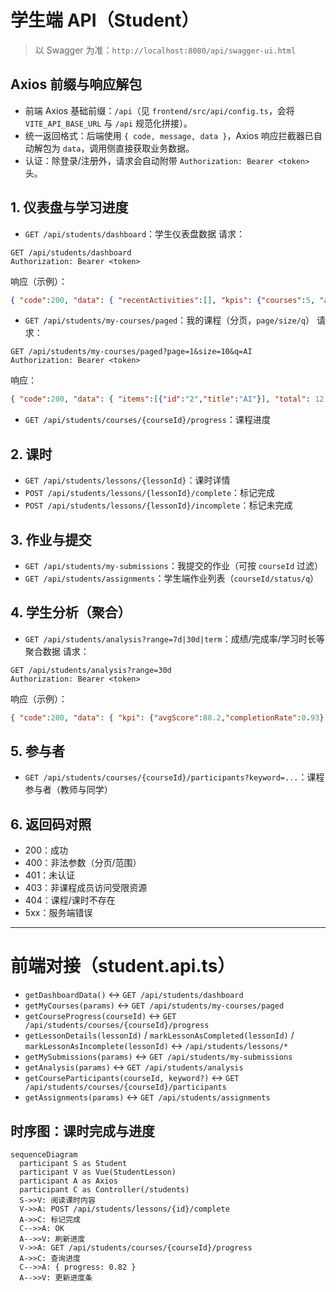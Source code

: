 # 学生端 API（Student）

> 以 Swagger 为准：`http://localhost:8080/api/swagger-ui.html`

## Axios 前缀与响应解包
- 前端 Axios 基础前缀：`/api`（见 `frontend/src/api/config.ts`，会将 `VITE_API_BASE_URL` 与 `/api` 规范化拼接）。
- 统一返回格式：后端使用 `{ code, message, data }`，Axios 响应拦截器已自动解包为 `data`，调用侧直接获取业务数据。
- 认证：除登录/注册外，请求会自动附带 `Authorization: Bearer <token>` 头。

## 1. 仪表盘与学习进度
- `GET /api/students/dashboard`：学生仪表盘数据
请求：
```
GET /api/students/dashboard
Authorization: Bearer <token>
```
响应（示例）：
```json
{ "code":200, "data": { "recentActivities":[], "kpis": {"courses":5, "assignments":12} } }
```

- `GET /api/students/my-courses/paged`：我的课程（分页，`page/size/q`）
请求：
```
GET /api/students/my-courses/paged?page=1&size=10&q=AI
Authorization: Bearer <token>
```
响应：
```json
{ "code":200, "data": { "items":[{"id":"2","title":"AI"}], "total": 12, "page":1, "size":10 } }
```

- `GET /api/students/courses/{courseId}/progress`：课程进度

## 2. 课时
- `GET /api/students/lessons/{lessonId}`：课时详情
- `POST /api/students/lessons/{lessonId}/complete`：标记完成
- `POST /api/students/lessons/{lessonId}/incomplete`：标记未完成

## 3. 作业与提交
- `GET /api/students/my-submissions`：我提交的作业（可按 `courseId` 过滤）
- `GET /api/students/assignments`：学生端作业列表（`courseId/status/q`）

## 4. 学生分析（聚合）
- `GET /api/students/analysis?range=7d|30d|term`：成绩/完成率/学习时长等聚合数据
请求：
```
GET /api/students/analysis?range=30d
Authorization: Bearer <token>
```
响应（示例）：
```json
{ "code":200, "data": { "kpi": {"avgScore":88.2,"completionRate":0.93}, "radar": {"invest":0.7,"quality":0.8,"mastery":0.75,"stability":0.72,"growth":0.83}, "trends": {"score":[],"completion":[],"hours":[]}, "recentGrades":[] } }
```

## 5. 参与者
- `GET /api/students/courses/{courseId}/participants?keyword=...`：课程参与者（教师与同学）

## 6. 返回码对照
- 200：成功
- 400：非法参数（分页/范围）
- 401：未认证
- 403：非课程成员访问受限资源
- 404：课程/课时不存在
- 5xx：服务端错误

---

# 前端对接（student.api.ts）
- `getDashboardData()` ↔ `GET /api/students/dashboard`
- `getMyCourses(params)` ↔ `GET /api/students/my-courses/paged`
- `getCourseProgress(courseId)` ↔ `GET /api/students/courses/{courseId}/progress`
- `getLessonDetails(lessonId)` / `markLessonAsCompleted(lessonId)` / `markLessonAsIncomplete(lessonId)` ↔ `/api/students/lessons/*`
- `getMySubmissions(params)` ↔ `GET /api/students/my-submissions`
- `getAnalysis(params)` ↔ `GET /api/students/analysis`
- `getCourseParticipants(courseId, keyword?)` ↔ `GET /api/students/courses/{courseId}/participants`
- `getAssignments(params)` ↔ `GET /api/students/assignments`

## 时序图：课时完成与进度
```mermaid
sequenceDiagram
  participant S as Student
  participant V as Vue(StudentLesson)
  participant A as Axios
  participant C as Controller(/students)
  S->>V: 阅读课时内容
  V->>A: POST /api/students/lessons/{id}/complete
  A->>C: 标记完成
  C-->>A: OK
  A-->>V: 刷新进度
  V->>A: GET /api/students/courses/{courseId}/progress
  A->>C: 查询进度
  C-->>A: { progress: 0.82 }
  A-->>V: 更新进度条
```
